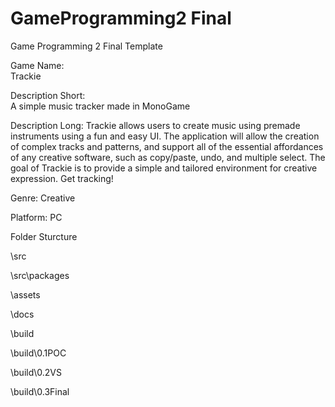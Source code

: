 # GameProgramming2 Final
 Game Programming 2 Final Template

Game Name:  
Trackie

Description Short:  
A simple music tracker made in MonoGame

Description Long:
Trackie allows users to create music using premade instruments using a fun and easy UI. The application will allow the creation of complex tracks and patterns, and support all of the essential affordances of any creative software, such as copy/paste, undo, and multiple select. The goal of Trackie is to provide a simple and tailored environment for creative expression. Get tracking!

Genre:
Creative

Platform:
PC

Folder Sturcture

\src

\src\packages

\assets

\docs

\build

\build\0.1POC

\build\0.2VS

\build\0.3Final
